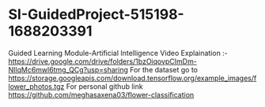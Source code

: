 # SI-GuidedProject-515198-1688203391
Guided Learning Module-Artificial Intelligence
Video Explaination :- https://drive.google.com/drive/folders/1bzOiqovpCImDm-NIlqMc6mwl6tmg_QCg?usp=sharing
For the dataset go to https://storage.googleapis.com/download.tensorflow.org/example_images/flower_photos.tgz
For personal github link https://github.com/meghasaxena03/flower-classification
